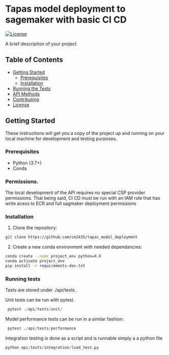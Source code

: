 # Tapas model deployment to sagemaker with basic CI CD 
[![License](https://img.shields.io/badge/license-MIT-blue.svg)](LICENSE)

A brief description of your project.

## Table of Contents

- [Getting Started](#getting-started)
  - [Prerequisites](#prerequisites)
  - [Installation](#installation)
- [Running the Tests](#running-the-tests)
- [API Methods](#api-methods)
- [Contributing](#contributing)
- [License](#license)

## Getting Started

These instructions will get you a copy of the project up and running on your local machine for development and testing purposes.

### Prerequisites

- Python (3.7+)
- Conda

### Permissions. 
The local development of the API requires no special CSP provider permissions. That being said, CI CD must be run with an IAM role that has 
write acess to ECR and full sagmaker deployment permissions


### Installation

1. Clone the repository:

```bash
git clone https://github.com/cm2435/tapas_model_deployment
```

2. Create a new conda environment with needed dependancies:
```bash
conda create --name project_env python=X.X
conda activate project_env
pip install -r requirements-dev.txt
```

### Running tests
Tests are stored under ./api/tests .

Unit tests can be run with pytest. 
```python
 pytest ./api/tests/unit/
```
Model performance tests can be run in a similar fashion: 
```python
 pytest ./api/tests/performance
```
Integration testing is done as a script and is runnable simply a a python file 
```python
python api/tests/integration/load_test.py 
```